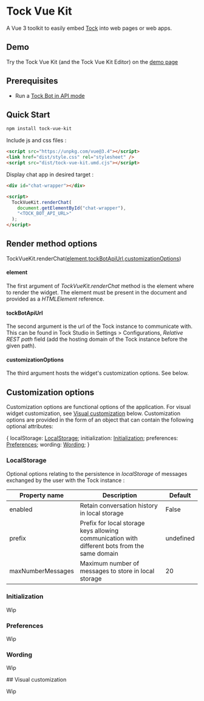 # Tock Vue Kit

A Vue 3 toolkit to easily embed [Tock](https://doc.tock.ai) into web pages or web apps.

## Demo

Try the Tock Vue Kit (and the Tock Vue Kit Editor) on the [demo page](https://doc.tock.ai/tock-vue-kit/)

## Prerequisites

- Run a [Tock Bot in API mode](https://doc.tock.ai/tock/en/dev/bot-api/)

## Quick Start

```bash
npm install tock-vue-kit
```

Include js and css files :

```html
<script src="https://unpkg.com/vue@3.4"></script>
<link href="dist/style.css" rel="stylesheet" />
<script src="dist/tock-vue-kit.umd.cjs"></script>
```

Display chat app in desired target :

```html
<div id="chat-wrapper"></div>

<script>
  TockVueKit.renderChat(
    document.getElementById("chat-wrapper"),
    "<TOCK_BOT_API_URL>"
  );
</script>
```

## Render method options

TockVueKit.renderChat([element](#element),[tockBotApiUrl](#tockBotApiUrl),[customizationOptions](#customizationOptions))

#### element

The first argument of _TockVueKit.renderChat_ method is the element where to render the widget. The element must be present in the document and provided as a _HTMLElement_ reference.

#### tockBotApiUrl

The second argument is the url of the Tock instance to communicate with. This can be found in Tock Studio in Settings > Configurations, _Relative REST path_ field (add the hosting domain of the Tock instance before the given path).

#### customizationOptions

The third argument hosts the widget's customization options. See below.

## Customization options

Customization options are functional options of the application. For visual widget customization, see [Visual customization](#Visual-customization) below.
Customization options are provided in the form of an object that can contain the following optional attributes:

{
localStorage: [LocalStorage](#LocalStorage);
initialization: [Initialization](#Initialization);
preferences: [Preferences](#Preferences);
wording: [Wording](#Wording);
}

### LocalStorage

Optional options relating to the persistence in _localStorage_ of messages exchanged by the user with the Tock instance :

| Property name     | Description                                                                                   | Default   |
| ----------------- | --------------------------------------------------------------------------------------------- | --------- |
| enabled           | Retain conversation history in local storage                                                  | False     |
| prefix            | Prefix for local storage keys allowing communication with different bots from the same domain | undefined |
| maxNumberMessages | Maximum number of messages to store in local storage                                          | 20        |

### Initialization

Wip

### Preferences

Wip

### Wording

Wip

## Visual customization

Wip
